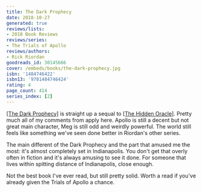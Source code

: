 ```yaml
---
title: The Dark Prophecy
date: 2018-10-27
generated: true
reviews/lists:
- 2018 Book Reviews
reviews/series:
- The Trials of Apollo
reviews/authors:
- Rick Riordan
goodreads_id: 30145666
cover: /embeds/books/the-dark-prophecy.jpg
isbn: '1484746422'
isbn13: '9781484746424'
rating: 4
page_count: 414
series_index: [2]
---
```

[[The Dark Prophecy]]() is straight up a sequal to [[The Hidden Oracle]](). Pretty much all of my comments from  apply here. Apollo is still a decent but not great main character, Meg is still odd and weirdly powerful. The world still feels like something we've seen done better in Riordan's other series.  

The main different of the Dark Prophecy and the part that amused me the most: it's almost completely set in Indianapolis. You don't get that overly often in fiction and it's always amusing to see it done. For someone that lives within spitting distance of Indianapolis, close enough.  

<!--more-->

Not the best book I've ever read, but still pretty solid. Worth a read if you've already given the Trials of Apollo a chance.